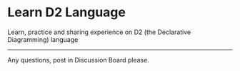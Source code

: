 # Learn D2 Language

Learn, practice and sharing experience on D2 (the Declarative Diagramming) language

---
Any questions, post in Discussion Board please.
